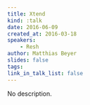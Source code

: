 ```yaml
---
title: Xtend
kind: :talk
date: 2016-06-09
created_at: 2016-03-18
speakers:
    - Resh
author: Matthias Beyer
slides: false
tags:
link_in_talk_list: false
---
```


No description.


